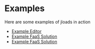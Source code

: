 # Examples

Here are some examples of jloads in action

- [Example Editor](https://edit.ovh/)
- [Example FaaS Solution](https://faas.ovh/)
- [Example FaaS Solution](https://www.faas.ovh/)
